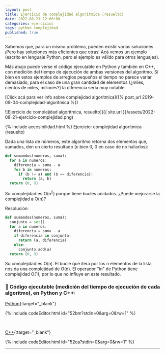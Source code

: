 ```yaml
---
layout: post
title: Ejercicio de complejidad algorítmica (resuelto)
date: 2022-08-21 12:00:00
categories: ejercicios
tags: python complejidad
published: true
---
```



Sabemos que, para un mismo problema, pueden existir varias soluciones. ¡Pero hay soluciones más eficientes que otras! Acá vemos un ejemplo (escrito en lenguaje Python, pero el ejemplo es válido para otros lenguajes).

Más abajo puede verse el código ejecutable en Python y también en C++, con medición del tiempo de ejecución de ambas versiones del algoritmo. Si bien en estos ejemplos de arreglos pequeños el tiempo no parece variar demasiado, para el caso de una gran cantidad de elementos (¿miles, cientos de miles, millones?) la diferencia sería muy notable.


[Click acá para ver info sobre complejidad algorítmica]({% post_url 2019-09-04-complejidad-algoritmica %})


![Ejercicio de complejidad algorítmica, resuelto]({{ site.url }}/assets/2022-08-21-ejercicio-complejidad.png)


{% include accesibilidad.html %}
Ejercicio: complejidad algorítmica (resuelto)

Dada una lista de números, este algoritmo retorna dos elementos que, sumados, den un cierto resultado (o bien 0, 0 en caso de no hallarlos):

```python
def sumandos(numeros, suma):
  for a in numeros:
    diferencia = suma - a
    for b in numeros:
      if (b != a) and (b == diferencia):
        return (a, b)
  return (0, 0)
```

Su complejidad es O(n<sup>2</sup>) porque tiene bucles anidados. ¿Puede mejorarse la complejidad a O(n)?

Resolución:

```python
def sumandos(numeros, suma):
  conjunto = set()
  for a in numeros:
    diferencia = suma - a
    if diferencia in conjunto:
      return (a, diferencia)
    else:
      conjunto.add(a)
  return (0, 0)
```

Su complejidad es O(n). El bucle que itera por los n elementos de la lista nos da una complejidad de O(n). El operador "in" de Python tiene complejidad O(1), por lo que no influye en este resultado.

</div></details>

### 🔸 Código ejecutable (medición del tiempo de ejecución de cada algoritmo), en Python y C++:

[Python](https://jdoodle.com/a/52bm){:target="_blank"}

{% include codeEditor.html id="52bm?stdin=0&arg=0&rw=1" %}

<br />

[C++](https://jdoodle.com/a/52ca){:target="_blank"}

{% include codeEditor.html id="52ca?stdin=0&arg=0&rw=1" %}




<hr />
